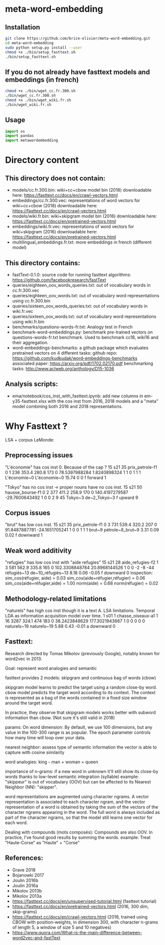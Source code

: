 # meta-word-embedding

## Installation

```bash
git clone https://github.com/brice-olivier/meta-word-embedding.git
cd meta-word-embedding
sudo python setup.py install --user
chmod +x ./bin/setup_fasttext.sh
./bin/setup_fasttext.sh
```

## If you do not already have fasttext models and embeddings (in french)

```bash
chmod +x ./bin/wget_cc.fr.300.sh
./bin/wget_cc.fr.300.sh
chmod +x ./bin/wget_wiki.fr.sh
./bin/wget_wiki.fr.sh
```

## Usage

```python
import os
import pandas
import metawordembedding
```




# Directory content
## This directory does not contain:
* models/cc.fr.300.bin: wiki+cc+cbow model bin (2018)
downloadable here: https://fasttext.cc/docs/en/crawl-vectors.html
* embeddings/cc.fr.300.vec: representations of word vectors for wiki+cc+cbow (2018)
downloadable here: https://fasttext.cc/docs/en/crawl-vectors.html
* models/wiki.fr.bin: wiki+skipgram model bin (2016)
downloadable here: https://fasttext.cc/docs/en/pretrained-vectors.html
* embeddings/wiki.fr.vec: representations of word vectors for wiki+skipgram (2016)
downloadable here: https://fasttext.cc/docs/en/pretrained-vectors.html
* multilingual_embeddings.fr.txt: more embeddings in french (different model)

## This directory contains:

* fastText-0.1.0: source code for running fasttext algorithms:
https://github.com/facebookresearch/fastText
* queries/eighteen_oov_words_queries.txt: out of vocabulary words in cc.fr.300.vec
* queries/eighteen_oov_words.txt: out of vocabulary word representations using cc.fr.300.bin
* queries/sixteen_oov_words_queries.txt: out of vocabulary words in wiki.fr.vec
* queries/sixteen_oov_words.txt: out of vocabulary word representations using wiki.fr.bin
* benchmarks/questions-words-fr.txt: Analogy test in French
* benchmark-word-embeddings.py: benchmark pre-trained vectors on
questions-words-fr.txt benchmark. Used to benchmark cc18, wiki16 and their
aggregation.
* word-embeddings-benchmarks: a github package which evaluates pretrained vectors on 4 different tasks:
github repo: https://github.com/kudkudak/word-embeddings-benchmarks
associated paper: https://arxiv.org/pdf/1702.02170.pdf
benchmarking tasks: http://www.aclweb.org/anthology/D15-1036

## Analysis scripts:
* ema/notebook/cos_inst_with_fasttext.ipynb: add new columns in em-y35-fasttext.xlsx
with the cos inst from 2016, 2018 models and a "meta" model combining both 2016 and 2018 representations.

# Why Fasttext ?

LSA + corpus LeMonde:

## Preprocessing issues

"L'économie" has cos inst 0. Because of the cap ?
15	s21	35	prix_petrole-f1	0	1	236	353.4	280.8	173	0	78.5397988284	1.8240898324	1	1	0	1	1	1	L'économie~0	L'économie~0	15.74	0	0	f	forward	1

"Tokyo" has no cos inst -> proper nouns have no cos inst.
15	s21	50	hausse_bourse-f1	0	2	377	411.2	258.9	170	0	140.4197279587	-29.7600643492	1	0	0	2	9	45	Tokyo~3	de~2_Tokyo~3				f	upward	9


## Corpus issues

"brut" has low cos inst.
15	s21	35	prix_petrole-f1	0	3	731	539.4	320.2	207	0	91.8487887781	-24.1651705241	1	0	0	1	1	1	brut~9	pétrole~8_brut~9	3.31	0.09	0.02	f	downward	1


## Weak word additivity

"refugies" has low cos inst with "aide refugies"
15	s21	28	aide_refugies-f2	1	3	581	562.9	335.8	165	0	102.3308848784	20.8968144526	1	0	0	-2	-8	-44	réfugiés~13	de~10_réfugiés~13	8.18	0.06	-0.05	f	downward	0
inspection:
sim_cos(réfugier, aide) = 0.03
sim_cos(aide+réfugier,réfugier) = 0.06
sim_cos(aide+réfugier,aide) = 1.00
norm(aide) = 0.68
norm(réfugier) = 0.02


## Methodology-related limitations

"naturels" has high cos inst though it is a text A. LSA limitations. Temporal LDA as information acquisition model over time.
1	s01	1	chasse_oiseaux-a1	1	16	3287	324.1	474	183	0	38.2423848629	177.3021943667	1	0	0	0	0	0	naturels~19	naturels~19	5.88	0.43	-0.01	a	downward	0




## Fasttext:
Research directed by Tomas Mikolov (previously Google), notably known for word2vec in 2013.

Goal: represent word analogies and semantic

fasttext provides 2 models: skipgram and continuous bag of words (cbow)

skipgram model learns to predict the target using a random close-by word.
cbow model predicts the target word according to its context.
The context is represented as a bag of the words contained in a fixed size
window around the target word.

In practice, they observe that skipgram models works better with subword information than cbow. (Not sure it's still valid in 2018)

params:
On word dimension: By default, we use 100 dimensions, but any value in the 100-300 range is as popular.
The epoch parameter controls how many time will loop over your data.

nearest neighbor: assess type of semantic information the vector is able to capture
with cosine similarity

word analogies: king - man + woman = queen

importance of n-grams:
if a new word in unknown it'll still show its close-by words thanks to low-level semantic integration (syllable)
example: "skippeur" is out of vocabulary (OOV) but can be affected to its Nearest Neighbor (NN): "skipper".

word representations are augmented using
character ngrams. A vector representation is associated to
each character ngram, and the vector representation of a
word is obtained by taking the sum of the vectors of the
character ngrams appearing in the word. The full word is
always included as part of the character ngrams, so that the
model still learns one vector for each word.

Dealing with compounds (mots composés):
Compounds are also OOV. In practice, I've found good results by summing the words.
example: Treat "Haute-Corse" as "Haute" + "Corse"


## References:
* Grave 2018
* Bojanowki 2017
* Joulin 2016b
* Joulin 2016a
* Mikolov 2013b
* Mikolov 2013a
* https://fasttext.cc/docs/en/unsupervised-tutorial.html (fasttext tutorial)
* https://fasttext.cc/docs/en/pretrained-vectors.html (2016, 300 dim, skip-grams)
* https://fasttext.cc/docs/en/crawl-vectors.html
(2018, trained using CBOW with position-weights, in dimension 300,
with character n-grams of length 5, a window of size 5 and 10 negatives)
* https://www.quora.com/What-is-the-main-difference-between-word2vec-and-fastText
